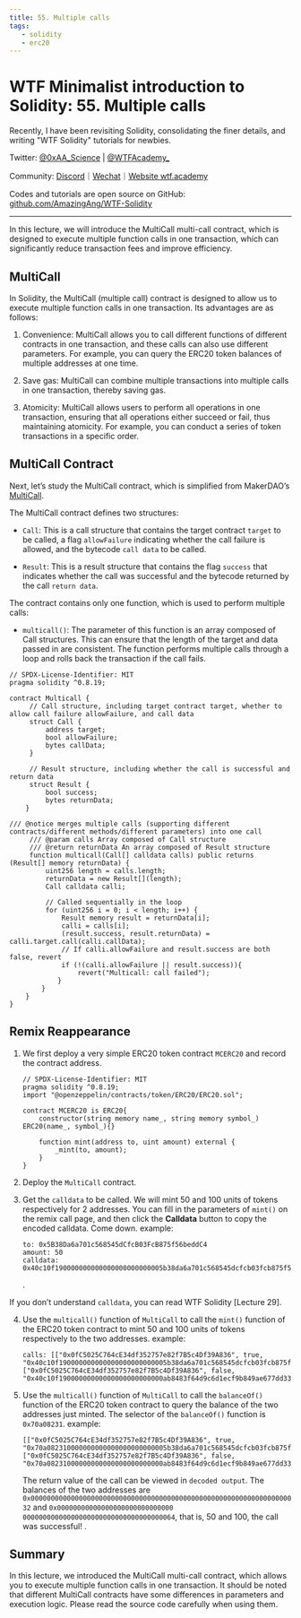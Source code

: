 ```yaml
---
title: 55. Multiple calls
tags:
   - solidity
   - erc20
---
```


# WTF Minimalist introduction to Solidity: 55. Multiple calls

Recently, I have been revisiting Solidity, consolidating the finer details, and writing "WTF Solidity" tutorials for newbies.

Twitter: [@0xAA_Science](https://twitter.com/0xAA_Science) | [@WTFAcademy_](https://twitter.com/WTFAcademy_)

Community: [Discord](https://discord.gg/5akcruXrsk)｜[Wechat](https://docs.google.com/forms/d/e/1FAIpQLSe4KGT8Sh6sJ7hedQRuIYirOoZK_85miz3dw7vA1-YjodgJ-A/viewform?usp=sf_link)｜[Website wtf.academy](https://wtf.academy)

Codes and tutorials are open source on GitHub: [github.com/AmazingAng/WTF-Solidity](https://github.com/AmazingAng/WTF-Solidity)

-----

In this lecture, we will introduce the MultiCall multi-call contract, which is designed to execute multiple function calls in one transaction, which can significantly reduce transaction fees and improve efficiency.

## MultiCall

In Solidity, the MultiCall (multiple call) contract is designed to allow us to execute multiple function calls in one transaction. Its advantages are as follows:

1. Convenience: MultiCall allows you to call different functions of different contracts in one transaction, and these calls can also use different parameters. For example, you can query the ERC20 token balances of multiple addresses at one time.

2. Save gas: MultiCall can combine multiple transactions into multiple calls in one transaction, thereby saving gas.

3. Atomicity: MultiCall allows users to perform all operations in one transaction, ensuring that all operations either succeed or fail, thus maintaining atomicity. For example, you can conduct a series of token transactions in a specific order.

## MultiCall Contract

Next, let’s study the MultiCall contract, which is simplified from MakerDAO’s [MultiCall](https://github.com/mds1/multicall/blob/main/src/Multicall3.sol).

The MultiCall contract defines two structures:

- `Call`: This is a call structure that contains the target contract `target` to be called, a flag `allowFailure` indicating whether the call failure is allowed, and the bytecode `call data` to be called.

- `Result`: This is a result structure that contains the flag `success` that indicates whether the call was successful and the bytecode returned by the call `return data`.

The contract contains only one function, which is used to perform multiple calls:

- `multicall()`: The parameter of this function is an array composed of Call structures. This can ensure that the length of the target and data passed in are consistent. The function performs multiple calls through a loop and rolls back the transaction if the call fails.

```solidity
// SPDX-License-Identifier: MIT
pragma solidity ^0.8.19;

contract Multicall {
     // Call structure, including target contract target, whether to allow call failure allowFailure, and call data
     struct Call {
         address target;
         bool allowFailure;
         bytes callData;
     }

     // Result structure, including whether the call is successful and return data
     struct Result {
         bool success;
         bytes returnData;
    }

/// @notice merges multiple calls (supporting different contracts/different methods/different parameters) into one call
     /// @param calls Array composed of Call structure
     /// @return returnData An array composed of Result structure
     function multicall(Call[] calldata calls) public returns (Result[] memory returnData) {
         uint256 length = calls.length;
         returnData = new Result[](length);
         Call calldata calli;
        
         // Called sequentially in the loop
         for (uint256 i = 0; i < length; i++) {
             Result memory result = returnData[i];
             calli = calls[i];
             (result.success, result.returnData) = calli.target.call(calli.callData);
             // If calli.allowFailure and result.success are both false, revert
             if (!(calli.allowFailure || result.success)){
                 revert("Multicall: call failed");
            }
        }
    }
}
```

## Remix Reappearance

1. We first deploy a very simple ERC20 token contract `MCERC20` and record the contract address.

    ```solidity
    // SPDX-License-Identifier: MIT
    pragma solidity ^0.8.19;
    import "@openzeppelin/contracts/token/ERC20/ERC20.sol";

    contract MCERC20 is ERC20{
        constructor(string memory name_, string memory symbol_) ERC20(name_, symbol_){}

        function mint(address to, uint amount) external {
            _mint(to, amount);
        }
    }
    ```

2. Deploy the `MultiCall` contract.

3. Get the `calldata` to be called. We will mint 50 and 100 units of tokens respectively for 2 addresses. You can fill in the parameters of `mint()` on the remix call page, and then click the **Calldata** button to copy the encoded calldata. Come down. example:

    ```solidity
    to: 0x5B38Da6a701c568545dCfcB03FcB875f56beddC4
    amount: 50
    calldata: 0x40c10f190000000000000000000000005b38da6a701c568545dcfcb03fcb875f56beddc40000000000000000000000000000000000000000000000000000000000000032
    ```

    .[](./img/55-1.png)

If you don’t understand `calldata`, you can read WTF Solidity [Lecture 29].

4. Use the `multicall()` function of `MultiCall` to call the `mint()` function of the ERC20 token contract to mint 50 and 100 units of tokens respectively to the two addresses. example:
    ```solidity
    calls: [["0x0fC5025C764cE34df352757e82f7B5c4Df39A836", true, "0x40c10f190000000000000000000000005b38da6a701c568545dcfcb03fcb875f56beddc40000000000000000000000000000000000000000000000000000000000000032"], ["0x0fC5025C764cE34df352757e82f7B5c4Df39A836", false, "0x40c10f19000000000000000000000000ab8483f64d9c6d1ecf9b849ae677dd3315835cb20000000000000000000000000000000000000000000000000000000000000064"]]
    ```

5. Use the `multicall()` function of `MultiCall` to call the `balanceOf()` function of the ERC20 token contract to query the balance of the two addresses just minted. The selector of the `balanceOf()` function is `0x70a08231`. example:

    ```solidity
    [["0x0fC5025C764cE34df352757e82f7B5c4Df39A836", true, "0x70a082310000000000000000000000005b38da6a701c568545dcfcb03fcb875f56beddc4"], ["0x0fC5025C764cE34df352757e82f7B5c4Df39A836", false, "0x70a08231000000000000000000000000ab8483f64d9c6d1ecf9b849ae677dd3315835cb2"]]
    ```

   The return value of the call can be viewed in `decoded output`. The balances of the two addresses are `0x0000000000000000000000000000000000000000000000000000000000000000032` and `0x00000000000000000000000000000 00000000000000000000000000000000000064`, that is, 50 and 100, the call was successful!
     .[](./img/55-2.png)

## Summary

In this lecture, we introduced the MultiCall multi-call contract, which allows you to execute multiple function calls in one transaction. It should be noted that different MultiCall contracts have some differences in parameters and execution logic. Please read the source code carefully when using them.
